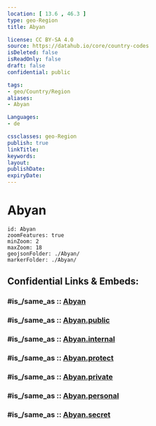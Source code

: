 ```yaml
---
location: [ 13.6 , 46.3 ] 
type: geo-Region
title: Abyan

license: CC BY-SA 4.0
source: https://datahub.io/core/country-codes
isDeleted: false
isReadOnly: false
draft: false
confidential: public

tags:
- geo/Country/Region
aliases:
- Abyan

Languages:
- de

cssclasses: geo-Region
publish: true
linkTitle: 
keywords: 
layout: 
publishDate: 
expiryDate: 
---
```


# Abyan

```leaflet
id: Abyan
zoomFeatures: true 
minZoom: 2 
maxZoom: 18
geojsonFolder: ./Abyan/
markerFolder: ./Abyan/
```


## Confidential Links & Embeds: 

### #is_/same_as :: [Abyan](/_Standards/Earth/Continent/Asia/Asia~West/Yemen~Republic/governorates~Yemen/Abyan.md) 

### #is_/same_as :: [Abyan.public](/_public/Earth/Continent/Asia/Asia~West/Yemen~Republic/governorates~Yemen/Abyan.public.md) 

### #is_/same_as :: [Abyan.internal](/_internal/Earth/Continent/Asia/Asia~West/Yemen~Republic/governorates~Yemen/Abyan.internal.md) 

### #is_/same_as :: [Abyan.protect](/_protect/Earth/Continent/Asia/Asia~West/Yemen~Republic/governorates~Yemen/Abyan.protect.md) 

### #is_/same_as :: [Abyan.private](/_private/Earth/Continent/Asia/Asia~West/Yemen~Republic/governorates~Yemen/Abyan.private.md) 

### #is_/same_as :: [Abyan.personal](/_personal/Earth/Continent/Asia/Asia~West/Yemen~Republic/governorates~Yemen/Abyan.personal.md) 

### #is_/same_as :: [Abyan.secret](/_secret/Earth/Continent/Asia/Asia~West/Yemen~Republic/governorates~Yemen/Abyan.secret.md)

